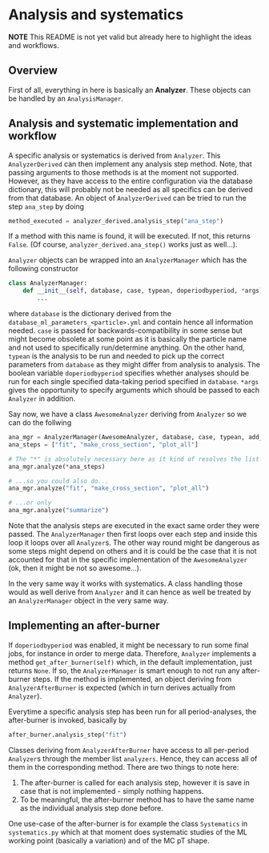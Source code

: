 # Analysis and systematics

**NOTE** This README is not yet valid but already here to highlight the ideas and workflows.

## Overview

First of all, everything in here is basically an **Analyzer**. These objects can be handled by an `AnalysisManager`. 


## Analysis and systematic implementation and workflow

A specific analysis or systematics is derived from `Analyzer`. This `AnalyzerDerived` can then implement any analysis step method. Note, that passing arguments to those methods is at the moment not supported. However, as they have access to the entire configuration via the database dictionary, this will probably not be needed as all specifics can be derived from that database.
An object of `AnalyzerDerived` can be tried to run the step `ana_step` by doing

```python
method_executed = analyzer_derived.analysis_step("ana_step")
```

If a method with this name is found, it will be executed. If not, this returns `False`. (Of course, `analyzer_derived.ana_step()` works just as well...).

`Analyzer` objects can be wrapped into an `AnalyzerManager` which has the following constructor

```python
class AnalyzerManager:
    def __init__(self, database, case, typean, doperiodbyperiod, *args):
        ...
```

where `database` is the dictionary derived from the `database_ml_parameters_<particle>.yml` and contain hence all information needed. `case` is passed for backwards-compatibility in some sense but might become obsolete at some point as it is basically the particle name and not used to specifically run/determine anything. On the other hand, `typean` is the analysis to be run and needed to pick up the correct parameters from `database` as they might differ from analysis to analysis. The boolean variable `doperiodbyperiod` specifies whether analyses should be run for each single specified data-taking period specified in `database`. `*args` gives the opportunity to specify arguments which should be passed to each `Analyzer` in addition.

Say now, we have a class `AwesomeAnalyzer` deriving from `Analyzer` so we can do the follwing

```python
ana_mgr = AnalyzerManager(AwesomeAnalyzer, database, case, typean, add_arg1, add_arg2)
ana_steps = ["fit", "make_cross_section", "plot_all"]

# The "*" is absolutely necessary here as it kind of resolves the list into single arguments...
ana_mgr.analyze(*ana_steps)

# ...so you could also do...
ana_mgr.analyze("fit", "make_cross_section", "plot_all")

# ...or only
ana_mgr.analyze("summarize")
```

Note that the analysis steps are executed in the exact same order they were passed. The `AnalyzerManager` then first loops over each step and inside this loop it loops over all `Analyzer`s. The other way round might be dangerous as some steps might depend on others and it is could be the case that it is not accounted for that in the specific implementation of the `AwesomeAnalyzer` (ok, then it might be not so awesome...).

In the very same way it works with systematics. A class handling those would as well derive from `Analyzer` and it can hence as well be treated by an `AnalyzerManager` object in the very same way.

## Implementing an after-burner

If `doperiodbyperiod` was enabled, it might be necessary to run some final jobs, for instance in order to merge data. Therefore, `Analyzer` implements a method `get_after_burner(self)` which, in the default implementation, just returns `None`. If so, the `AnalyzerManager` is smart enough to not run any after-burner steps. If the method is implemented, an object deriving from `AnalyzerAfterBurner` is expected (which in turn derives actually from `Analyzer`).

Everytime a specific analysis step has been run for all period-analyses, the after-burner is invoked, basically by 

```python
after_burner.analysis_step("fit")
```
Classes deriving from `AnalyzerAfterBurner` have access to all per-period `Analyzer`s through the member list `analyzers`. Hence, they can access all of them in the corresponding method. There are two things to note here:

1. The after-burner is called for each analysis step, however it is save in case that is not implemented - simply nothing happens.
2. To be meaningful, the after-burner method has to have the same name as the individual analysis step done before.

One use-case of the after-burner is for example the class `Systematics` in `systematics.py` which at that moment does systematic studies of the ML working point (basically a variation) and of the MC pT shape.

